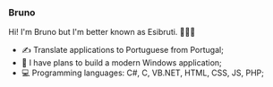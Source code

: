 ### Bruno

Hi! I'm Bruno but I'm better known as Esibruti. 👨🏼‍💻

* ✍ Translate applications to Portuguese from Portugal;
* 🤫 I have plans to build a modern Windows application;
* 💻 Programming languages: C#, C, VB.NET, HTML, CSS, JS, PHP;
